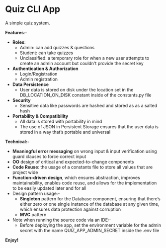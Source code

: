 # Quiz CLI App
A simple quiz system.

**Features**:-

* **Roles**:
  * Admin: can add quizzes & questions
  * Student: can take quizzes
  * Unclassified: a temporary role for when a new user attempts to create an admin account but couldn't provide the secret key
* **Authentication & Authorization**
  * Login/Registration
  * Admin registration
* **Data Persistence**
  * User data is stored on disk under the location set in the DB_LOCATION_ON_DISK constant inside of the constants.py file
* **Security**
  * Sensitive data like passwords are hashed and stored as as a salted hash
* **Portability & Compatibility**
  * All data is stored with portability in mind
  * The use of JSON in Persistent Storage ensures that the user data is stored in a way that’s portable and universal

**Technical:-**
  * **Meaningful error messaging** on wrong input & input verification using guard clauses to force correct input
  * **OO** design of critical and expected-to-change components
  * **Code Reuse**: the usage of a constants file to store all values that are project wide
  * **Function-driven design**, which ensures abstraction, improves maintainability, enables code reuse, and allows for the implementation to be easily updated later and for all
  * Design pattern usage:-
    * **Singleton** pattern for the Database component, ensuring that there’s either zero or one single instance of the database at any given time, which ensures data protection against corruption
    * **MVC** pattern
  * Note when running the source code via an IDE:-
    * Before deploying the app, set the environment variable for the admin secret with the name QUIZ_APP_ADMIN_SECRET inside the .env file

**Enjoy!**
